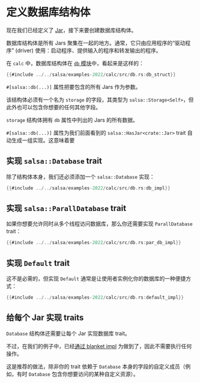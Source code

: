 # 定义数据库结构体

现在我们已经定义了 [Jar](./jar.md)，接下来要创建数据库结构体。

数据库结构体是所有 Jars 聚集在一起的地方。通常，它只由应用程序的“驱动程序” (driver)
使用：启动程序、提供输入的程序和转发输出的程序。

在 `calc` 中，数据库结构体在 [`db` 模块]中，看起来是这样的：

[`db` 模块]: https://github.com/salsa-rs/salsa/blob/master/calc-example/calc/src/db.rs

```rust
{{#include ../../salsa/examples-2022/calc/src/db.rs:db_struct}}
```

`#[salsa::db(...)]` 属性把要包含的所有 Jars 作为参数。

该结构体必须有一个名为 `storage` 的字段，其类型为 `salsa::Storage<Self>`，但此外也可以包含你想要的任何其他字段。

`storage` 结构体拥有 `db` 属性中列出的 Jars 的所有数据。

`#[salsa::db(...)]` 属性为我们前面看到的 `salsa::HasJar<crate::Jar>` trait 自动生成一组实现。这意味着要

## 实现 `salsa::Database` trait

除了结构体本身，我们还必须添加一个 `salsa::Database` 实现：

```rust
{{#include ../../salsa/examples-2022/calc/src/db.rs:db_impl}}
```

## 实现 `salsa::ParallDatabase` trait

如果你想要允许同时从多个线程访问数据库，那么你还需要实现 `ParallDatabase` trait：

```rust
{{#include ../../salsa/examples-2022/calc/src/db.rs:par_db_impl}}
```

## 实现 `Default` trait

这不是必需的，但实现 `Default` 通常是让使用者实例化你的数据库的一种便捷方式：

```rust
{{#include ../../salsa/examples-2022/calc/src/db.rs:default_impl}}
```

## 给每个 Jar 实现 traits

`Database` 结构体还需要让每个 Jar 实现数据库 trait。

不过，在我们的例子中，已经[通过 blanket impl] 为做到了，因此不需要执行任何操作。

这是推荐的做法，除非你的 trait 依赖于 `Database` 本身的字段的自定义成员（例如，有时 `Database` 包含你想要访问的某种自定义资源）。

[通过 blanket impl]: jar.html#给-jar-实现数据库-trait
